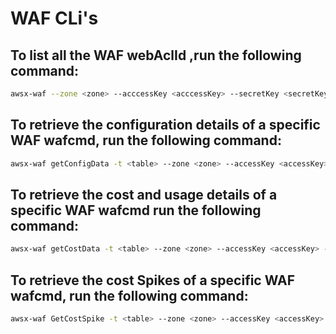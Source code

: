 # WAF CLi's

## To list all the WAF webAclId ,run the following command:

```bash
awsx-waf --zone <zone> --acccessKey <acccessKey> --secretKey <secretKey> --crossAccountRoleArn <crossAccountRoleArn> --externalId <externalId> --env <env>
```

## To retrieve the configuration details of a specific WAF wafcmd, run the following command:

```bash
awsx-waf getConfigData -t <table> --zone <zone> --accessKey <accessKey> --secretKey <secretKey> --crossAccountRoleArn <crossAccountRoleArn> --external <externalId> --env <env> --webAclId <webAclId>
```

## To retrieve the cost and usage details of a specific WAF wafcmd run the following command:

```bash
awsx-waf getCostData -t <table> --zone <zone> --accessKey <accessKey> --secretKey <secretKey> --crossAccountRoleArn <crossAccountRoleArn> --external <externalId> --env <env>
```

## To retrieve the cost Spikes of a specific WAF wafcmd, run the following command:

```bash
awsx-waf GetCostSpike -t <table> --zone <zone> --accessKey <accessKey> --secretKey <secretKey> --crossAccountRoleArn <crossAccountRoleArn> --external <externalId> --env <env> --granularity <granularity> --startDate <startDate> --endDate <endDate> 
```
